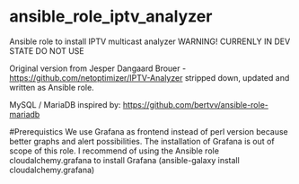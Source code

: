 # ansible_role_iptv_analyzer
Ansible role to install IPTV multicast analyzer   WARNING! CURRENLY IN DEV STATE DO NOT USE

Original version from Jesper Dangaard Brouer - https://github.com/netoptimizer/IPTV-Analyzer stripped down, updated and written as Ansible role.

MySQL / MariaDB inspired by: https://github.com/bertvv/ansible-role-mariadb


#Prerequistics
We use Grafana as frontend instead of perl version because better graphs and alert possibilities. The installation of Grafana is out of scope of this role. I recommend of using the Ansible role cloudalchemy.grafana to install Grafana (ansible-galaxy install cloudalchemy.grafana)
